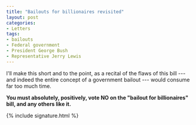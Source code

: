 ```yaml
---
title: "Bailouts for billionaires revisited"
layout: post
categories:
- Letters
tags:
- bailouts
- Federal government
- President George Bush
- Representative Jerry Lewis
---
```


I'll make this short and to the point, as a recital of the flaws of this bill --- and indeed the entire concept of a government bailout --- would consume far too much time.

**You must absolutely, positively, vote NO on the "bailout for billionaires" bill, and any others like it.**

{% include signature.html %}
